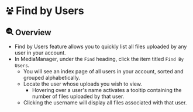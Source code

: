# <img src="https://raw.githubusercontent.com/vishaldhole173/pro-stream-documentation/main/fontawesome/svgs/solid/users.svg" width="20" height="20"> Find by Users

## <img src="https://raw.githubusercontent.com/vishaldhole173/pro-stream-documentation/main/fontawesome/svgs/solid/magnifying-glass-chart.svg" width="20" height="20"> Overview

* Find by Users feature allows you to quickly list all files uploaded by any user in your account.
* In MediaManager, under the `Find` heading, click the item titled `Find By Users`.
  * You will see an index page of all users in your account, sorted and grouped alphabetically.
  * Locate the user whose uploads you wish to view.
    * Hovering over a user's name activates a tooltip containing the number of files uploaded by that user.
  * Clicking the username will display all files associated with that user.
